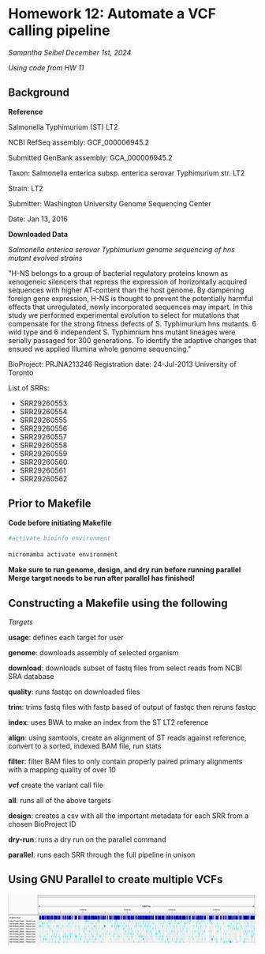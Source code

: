 # Homework 12: Automate a VCF calling pipeline
*Samantha Seibel December 1st, 2024*

*Using code from HW 11*

## Background

**Reference**

Salmonella Typhimurium (ST) LT2

NCBI RefSeq assembly: GCF_000006945.2

Submitted GenBank assembly: GCA_000006945.2

Taxon: Salmonella enterica subsp. enterica serovar Typhimurium str. LT2

Strain: LT2

Submitter: Washington University Genome Sequencing Center

Date: Jan 13, 2016


**Downloaded Data**

*Salmonella enterica serovar Typhimurium genome sequencing of hns mutant evolved strains*

"H-NS belongs to a group of bacterial regulatory proteins known as xenogeneic silencers that repress the expression of horizontally acquired sequences with higher AT-content than the host genome. By dampening foreign gene expression, H-NS is thought to prevent the potentially harmful effects that unregulated, newly incorporated sequences may impart. In this study we performed experimental evolution to select for mutations that compensate for the strong fitness defects of S. Typhimurium hns mutants. 6 wild type and 6 independent S. Typhimrium hns mutant lineages were serially passaged for 300 generations. To identify the adaptive changes that ensued we applied Illumina whole genome sequencing."

BioProject: PRJNA213246
Registration date: 24-Jul-2013
University of Toronto


List of SRRs:
- SRR29260553
- SRR29260554
- SRR29260555
- SRR29260556
- SRR29260557
- SRR29260558
- SRR29260559
- SRR29260560
- SRR29260561
- SRR29260562

## Prior to Makefile

**Code before initiating Makefile**

```bash
#activate bioinfo environment

micromamba activate environment
```
**Make sure to run genome, design, and dry run before running parallel**
**Merge target needs to be run after parallel has finished!**

## Constructing a Makefile using the following

*Targets*

**usage**: defines each target for user

**genome**: downloads assembly of selected organism

**download**: downloads subset of fastq files from select reads from NCBI SRA database

**quality**: runs fastqc on downloaded files

**trim**: trims fastq files with fastp based of output of fastqc then reruns fastqc

**index**: uses BWA to make an index from the ST LT2 reference

**align**: using samtools, create an alignment of ST reads against reference, convert to a sorted, indexed BAM file, run stats

**filter**: filter BAM files to only contain properly paired primary alignments with a mapping quality of over 10

**vcf** create the variant call file

**all**: runs all of the above targets

**design**: creates a csv with all the important metadata for each SRR from a chosen BioProject ID

**dry-run**: runs a dry run on the parallel command

**parallel**: runs each SRR through the full pipeline in unison


## Using GNU Parallel to create multiple VCFs

![Screenshot](Merged_VCF.png)








